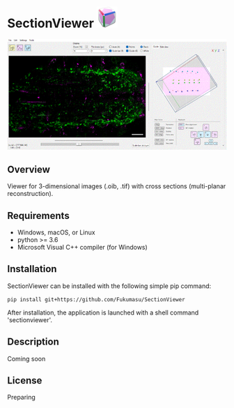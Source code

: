 # SectionViewer ![image](https://github.com/Fukumasu/SectionViewer/blob/master/sectionviewer/img/icon_48x48.png)

![gif](https://github.com/Fukumasu/SectionViewer/blob/master/sectionviewer/img/SectionViewer.gif)

## Overview

Viewer for 3-dimensional images (.oib, .tif) with cross sections (multi-planar reconstruction).

## Requirements

- Windows, macOS, or Linux
- python >= 3.6
- Microsoft Visual C++ compiler (for Windows)

## Installation

SectionViewer can be installed with the following simple pip command:
```
pip install git+https://github.com/Fukumasu/SectionViewer
```
After installation, the application is launched with a shell command 'sectionviewer'.

## Description

Coming soon

## License

Preparing
